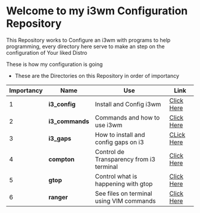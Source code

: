 # Welcome to my i3wm Configuration Repository

This Repository works to Configure an i3wm with programs to help programming, every directory here serve to make an step on the configuration of Your liked Distro

These is how my configuration is going

* These are the Directories on this Repository in order of importancy

|Importancy|Name|Use|Link
|---|---|---|---|
1|**i3_config**|Install and Config i3wm|[Click Here](i3_config)
2|**i3_commands**| Commands and how to use i3wm|[Click Here](i3_commands)
3|**i3_gaps**| How to install and config gaps on i3|[CLick Here](i3_gaps)
4|**compton**| Control de Transparency from i3 terminal| [Click Here](compton)
5|**gtop**| Control what is happening with gtop|[Click Here](gtop)
6|**ranger**| See files on terminal using VIM commands|[Click Here](ranger)


